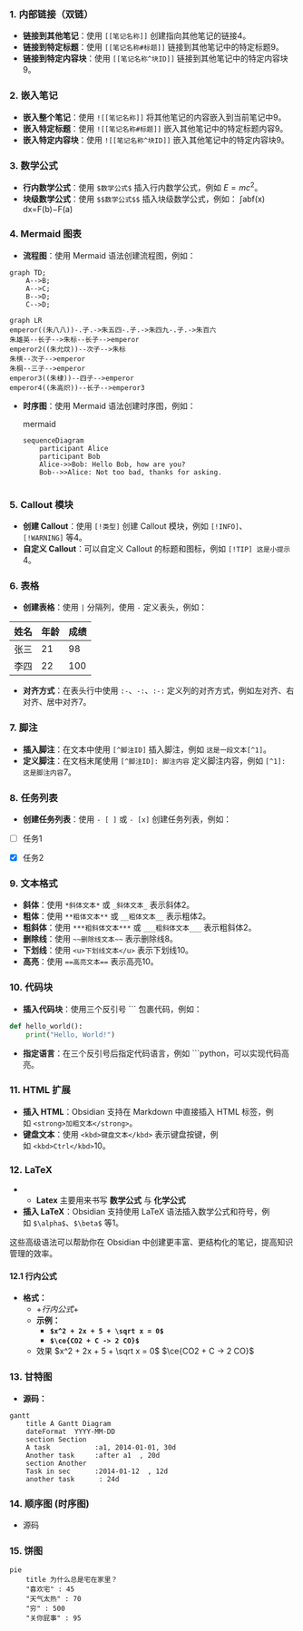 


### 1. **内部链接（双链）**

- **链接到其他笔记**：使用 `[[笔记名称]]` 创建指向其他笔记的链接4。
- **链接到特定标题**：使用 `[[笔记名称#标题]]` 链接到其他笔记中的特定标题9。
- **链接到特定内容块**：使用 `[[笔记名称^块ID]]` 链接到其他笔记中的特定内容块9。

### 2. **嵌入笔记**

- **嵌入整个笔记**：使用 `![[笔记名称]]` 将其他笔记的内容嵌入到当前笔记中9。
- **嵌入特定标题**：使用 `![[笔记名称#标题]]` 嵌入其他笔记中的特定标题内容9。
- **嵌入特定内容块**：使用 `![[笔记名称^块ID]]` 嵌入其他笔记中的特定内容块9。

### 3. **数学公式**

- **行内数学公式**：使用 `$数学公式$` 插入行内数学公式，例如 $E=mc^2$。
- **块级数学公式**：使用 `$$数学公式$$` 插入块级数学公式，例如：
	∫abf(x) dx=F(b)−F(a)


### 4. **Mermaid 图表**
- **流程图**：使用 Mermaid 语法创建流程图，例如：
```mermaid
graph TD;
    A-->B;
    A-->C;
    B-->D;
    C-->D;
````


```mermaid
graph LR
emperor((朱八八))-.子.->朱五四-.子.->朱四九-.子.->朱百六
朱雄英--长子-->朱标--长子-->emperor
emperor2((朱允炆))--次子-->朱标
朱樉--次子-->emperor
朱棡--三子-->emperor
emperor3((朱棣))--四子-->emperor
emperor4((朱高炽))--长子-->emperor3
```

- **时序图**：使用 Mermaid 语法创建时序图，例如：
    
    mermaid
    
    ```mermaid
    sequenceDiagram
        participant Alice
        participant Bob
        Alice->>Bob: Hello Bob, how are you?
        Bob-->>Alice: Not too bad, thanks for asking.
    ```


```            

```


### 5. **Callout 模块**

- **创建 Callout**：使用 `[!类型]` 创建 Callout 模块，例如 `[!INFO]`、`[!WARNING]` 等4。
- **自定义 Callout**：可以自定义 Callout 的标题和图标，例如 `[!TIP] 这是小提示`4。

### 6. **表格**

- **创建表格**：使用 `|` 分隔列，使用 `-` 定义表头，例如：

| 姓名 | 年龄 | 成绩 |
| --- | --- | --- |
| 张三 | 21 | 98 |
| 李四 | 22 | 100 |

- **对齐方式**：在表头行中使用 `:-`、`-:`、`:-:` 定义列的对齐方式，例如左对齐、右对齐、居中对齐7。

### 7. **脚注**

- **插入脚注**：在文本中使用 `[^脚注ID]` 插入脚注，例如 `这是一段文本[^1]`。
- **定义脚注**：在文档末尾使用 `[^脚注ID]: 脚注内容` 定义脚注内容，例如 `[^1]: 这是脚注内容`7。

### 8. **任务列表**

- **创建任务列表**：使用 `- [ ]` 或 `- [x]` 创建任务列表，例如：

- [ ] 任务1
- [x] 任务2
 

### 9. **文本格式**

- **斜体**：使用 `*斜体文本*` 或 `_斜体文本_` 表示斜体2。
- **粗体**：使用 `**粗体文本**` 或 `__粗体文本__` 表示粗体2。
- **粗斜体**：使用 `***粗斜体文本***` 或 `___粗斜体文本___` 表示粗斜体2。
- **删除线**：使用 `~~删除线文本~~` 表示删除线8。
- **下划线**：使用 `<u>下划线文本</u>` 表示下划线10。
- **高亮**：使用 `==高亮文本==` 表示高亮10。

### 10. **代码块**

- **插入代码块**：使用三个反引号 ``` 包裹代码，例如：
```python
def hello_world():
	print("Hello, World!")
```

- **指定语言**：在三个反引号后指定代码语言，例如 ```python，可以实现代码高亮。

### 11. HTML 扩展

- **插入 HTML**：Obsidian 支持在 Markdown 中直接插入 HTML 标签，例如 `<strong>加粗文本</strong>`。
- **键盘文本**：使用 `<kbd>键盘文本</kbd>` 表示键盘按键，例如 `<kbd>Ctrl</kbd>`10。

### 12. **LaTeX**

- - **Latex** 主要用来书写 **数学公式** 与 **化学公式**
- **插入 LaTeX**：Obsidian 支持使用 LaTeX 语法插入数学公式和符号，例如 `$\alpha$`、`$\beta$` 等1。

这些高级语法可以帮助你在 Obsidian 中创建更丰富、更结构化的笔记，提高知识管理的效率。
#### 12.1 行内公式
- **格式：**
	-  $ + 行内公式 + $
	- **示例：**
		- **`$x^2 + 2x + 5 + \sqrt x = 0$`**
		- **`$\ce{CO2 + C -> 2 CO}$`**
	- 效果
		$x^2 + 2x + 5 + \sqrt x = 0$
		$\ce{CO2 + C -> 2 CO}$



### 13. 甘特图
- **源码：**
```mermaid
gantt
    title A Gantt Diagram
    dateFormat  YYYY-MM-DD
    section Section
    A task           :a1, 2014-01-01, 30d
    Another task     :after a1  , 20d
    section Another
    Task in sec      :2014-01-12  , 12d
    another task      : 24d
```


### 14. 顺序图 (时序图)
- 源码


### 15.  饼图

```mermaid
pie
    title 为什么总是宅在家里？
    "喜欢宅" : 45
    "天气太热" : 70
    "穷" : 500
	"关你屁事" : 95
```


[^1]: 脚注内容